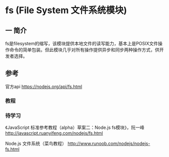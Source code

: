 # fs (File System 文件系统模块)
## 一 简介
fs是filesystem的缩写，该模块提供本地文件的读写能力，基本上是POSIX文件操作命令的简单包装。但此模块几乎对所有操作提供异步和同步两种操作方式，供开发者选择。



## 参考
官方api
https://nodejs.org/api/fs.html

### 教程

### 待学习
《JavaScript 标准参考教程（alpha）草案二：Node.js fs模块》，阮一峰
http://javascript.ruanyifeng.com/nodejs/fs.html

Node.js 文件系统（菜鸟教程）
http://www.runoob.com/nodejs/nodejs-fs.html



